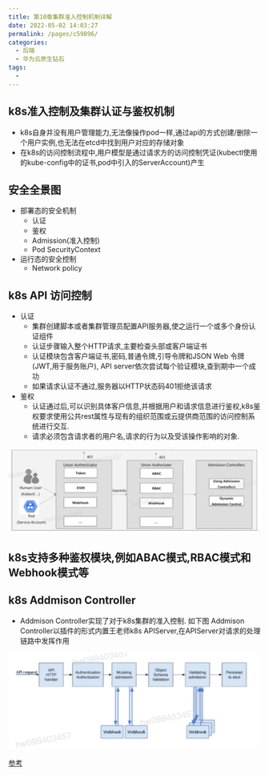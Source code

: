 ```yaml
---
title: 第10章集群准入控制机制详解
date: 2022-05-02 14:03:27
permalink: /pages/c59896/
categories:
  - 后端
  - 华为云原生钻石
tags:
  - 
---
```


## k8s准入控制及集群认证与鉴权机制
  - k8s自身并没有用户管理能力,无法像操作pod一样,通过api的方式创建/删除一个用户实例,也无法在etcd中找到用户对应的存储对象
  - 在k8s的访问控制流程中,用户模型是通过请求方的访问控制凭证(kubectl使用的kube-config中的证书,pod中引入的ServerAccount)产生

## 安全全景图
  - 部署态的安全机制
    - 认证
    - 鉴权
    - Admission(准入控制)
    - Pod SecurityContext
  - 运行态的安全控制
    - Network policy

## k8s API 访问控制
  - 认证
    - 集群创建脚本或者集群管理员配置API服务器,使之运行一个或多个身份认证组件
    - 认证步骤输入整个HTTP请求,主要检查头部或客户端证书
    - 认证模块包含客户端证书,密码,普通令牌,引导令牌和JSON Web 令牌(JWT,用于服务账户), API server依次尝试每个验证模块,查到期中一个成功
    - 如果请求认证不通过,服务器以HTTP状态码401拒绝该请求
  - 鉴权
    - 认证通过后,可以识别具体客户信息,并根据用户和请求信息进行鉴权,k8s鉴权要求使用公共rest属性与现有的组织范围或云提供商范围的访问控制系统进行交互.
    - 请求必须包含请求者的用户名,请求的行为以及受该操作影响的对象.

<img src="./minilet/image-20220502150637866.png" alt="image-20220502150637866" style="zoom:50%;" />

## k8s支持多种鉴权模块,例如ABAC模式,RBAC模式和Webhook模式等

## k8s Addmison Controller
  - Addmison Controller实现了对于k8s集群的准入控制. 如下图 Addmison Controller以插件的形式内置王老师k8s APIServer,在APIServer对请求的处理链路中发挥作用

<img src="./minilet/image-20220502151234764.png" alt="image-20220502151234764" style="zoom:50%;" />



[参考](https://education.huaweicloud.com/courses/course-v1:HuaweiX+CBUCNXI050+Self-paced/courseware/51eb69d01b414a0e985cdf4c862ccdd9/da906e171c404b4589431929a12aff31/)



